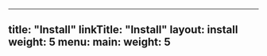 
---
title: "Install"
linkTitle: "Install"
layout: install
weight: 5
menu:
  main:
    weight: 5
---
